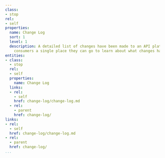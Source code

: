 ```yaml
---
class:
- stop
rel:
- self
properties:
  name: Change Log
  sort: 1
  level: 1
  description: A detailed list of changes have been made to an API platform, giving
    consumers a single place they can go to learn about what changes have been made.
entities:
- class:
  - stop
  rel:
  - self
  properties:
    name: Change Log
  links:
  - rel:
    - self
    href: change-log/change-log.md
  - rel:
    - parent
    href: change-log/
links:
- rel:
  - self
  href: change-log/change-log.md
- rel:
  - parent
  href: change-log/
...
```

